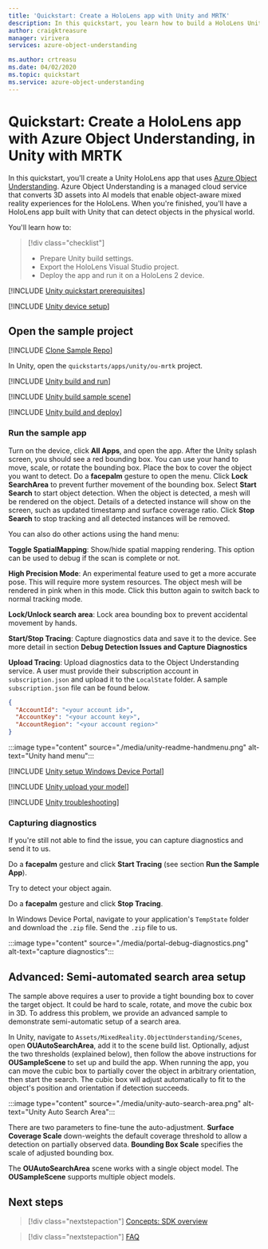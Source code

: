 ```yaml
---
title: 'Quickstart: Create a HoloLens app with Unity and MRTK'
description: In this quickstart, you learn how to build a HoloLens Unity app using Object Understanding.
author: craigktreasure
manager: virivera
services: azure-object-understanding

ms.author: crtreasu
ms.date: 04/02/2020
ms.topic: quickstart
ms.service: azure-object-understanding
---
```

# Quickstart: Create a HoloLens app with Azure Object Understanding, in Unity with MRTK

In this quickstart, you'll create a Unity HoloLens app that uses [Azure Object Understanding](../overview.md). Azure
Object Understanding is a managed cloud service that converts 3D assets into AI models that enable object-aware mixed
reality experiences for the HoloLens. When you're finished, you'll have a HoloLens app built with Unity that can detect
objects in the physical world.

You'll learn how to:

> [!div class="checklist"]
> * Prepare Unity build settings.
> * Export the HoloLens Visual Studio project.
> * Deploy the app and run it on a HoloLens 2 device.

[!INCLUDE [Unity quickstart prerequisites](../../../includes/object-understanding-quickstart-unity-prerequisites.md)]

[!INCLUDE [Unity device setup](../../../includes/object-understanding-quickstart-unity-device-setup.md)]

## Open the sample project

[!INCLUDE [Clone Sample Repo](../../../includes/object-understanding-clone-sample-repository.md)]

In Unity, open the `quickstarts/apps/unity/ou-mrtk` project.

[!INCLUDE [Unity build and run](../../../includes/object-understanding-quickstart-unity-build-run.md)]

[!INCLUDE [Unity build sample scene](../../../includes/object-understanding-quickstart-unity-build-sample-scene.md)]

[!INCLUDE [Unity build and deploy](../../../includes/object-understanding-quickstart-unity-build-deploy.md)]

### Run the sample app

Turn on the device, click **All Apps**, and open the app. After the Unity splash screen, you should see a red bounding box. You can use your hand to move, scale, or rotate the bounding box. Place the box to cover the object you want to detect. Do a **facepalm** gesture to open the menu. Click **Lock SearchArea** to prevent further movement of the bounding box. Select **Start Search** to start object detection. When the object is detected, a mesh will be rendered on the object. Details of a detected instance will show on the screen, such as updated timestamp and surface coverage ratio. Click **Stop Search** to stop tracking and all detected instances will be removed.

You can also do other actions using the hand menu:

**Toggle SpatialMapping**: Show/hide spatial mapping rendering. This option can be used to debug if the scan is complete or not.

**High Precision Mode**: An experimental feature used to get a more accurate pose. This will require more system resources. The object mesh will be rendered in pink when in this mode. Click this button again to switch back to normal tracking mode.

**Lock/Unlock search area**: Lock area bounding box to prevent accidental movement by hands.

**Start/Stop Tracing**: Capture diagnostics data and save it to the device. See more detail in section **Debug Detection Issues and Capture Diagnostics**

**Upload Tracing**: Upload diagnostics data to the Object Understanding service. A user must provide their subscription account in `subscription.json` and upload it to the `LocalState` folder. A sample `subscription.json` file can be found below.

```json
{
  "AccountId": "<your account id>",
  "AccountKey": "<your account key>",
  "AccountRegion": "<your account region>"
}
```

:::image type="content" source="./media/unity-readme-handmenu.png" alt-text="Unity hand menu":::

[!INCLUDE [Unity setup Windows Device Portal](../../../includes/object-understanding-quickstart-unity-setup-device-portal.md)]

[!INCLUDE [Unity upload your model](../../../includes/object-understanding-quickstart-unity-upload-model.md)]

[!INCLUDE [Unity troubleshooting](../../../includes/object-understanding-quickstart-unity-troubleshooting.md)]

### Capturing diagnostics

If you're still not able to find the issue, you can capture diagnostics and send it to us.

Do a **facepalm** gesture and click **Start Tracing** (see section **Run the Sample App**).

Try to detect your object again.

Do a **facepalm** gesture and click **Stop Tracing**.

In Windows Device Portal, navigate to your application's `TempState` folder and download the `.zip` file. Send the `.zip` file to us.

:::image type="content" source="./media/portal-debug-diagnostics.png" alt-text="capture diagnostics":::

## Advanced: Semi-automated search area setup

The sample above requires a user to provide a tight bounding box to cover the target object. It could be hard to scale, rotate, and move the cubic box in 3D. To address this problem, we provide an advanced sample to demonstrate semi-automatic setup of a search area.

In Unity, navigate to `Assets/MixedReality.ObjectUnderstanding/Scenes`, open **OUAutoSearchArea**, add it to the scene build list. Optionally, adjust the two thresholds (explained below), then follow the above instructions for **OUSampleScene** to set up and build the app. When running the app, you can move the cubic box to partially cover the object in arbitrary orientation, then start the search. The cubic box will adjust automatically to fit to the object's position and orientation if detection succeeds.

:::image type="content" source="./media/unity-auto-search-area.png" alt-text="Unity Auto Search Area":::

There are two parameters to fine-tune the auto-adjustment. **Surface Coverage Scale** down-weights the default coverage threshold to allow a detection on partially observed data. **Bounding Box Scale** specifies the scale of adjusted bounding box.

The **OUAutoSearchArea** scene works with a single object model.  The **OUSampleScene** supports multiple object models.

## Next steps

> [!div class="nextstepaction"]
> [Concepts: SDK overview](../concepts/sdk-overview.md)

> [!div class="nextstepaction"]
> [FAQ](../faq.md)
